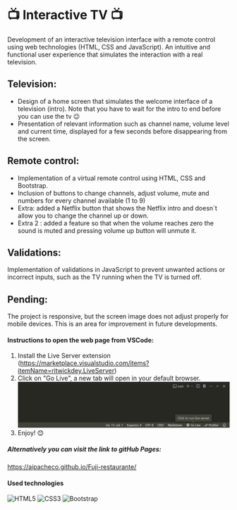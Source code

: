 # 📺 Interactive TV 📺

Development of an interactive television interface with a remote control using web technologies  (HTML, CSS and JavaScript). An intuitive and functional user experience that simulates the interaction with a real television.


## Television:

- Design of a home screen that simulates the welcome interface of a television (intro). Note that you have to wait for the intro to end before you can use the tv 😉
- Presentation of relevant information such as channel name, volume level and current time, displayed for a few seconds before disappearing from the screen.

## Remote control:

- Implementation of a virtual remote control using HTML, CSS and Bootstrap.
- Inclusion of buttons to change channels, adjust volume, mute and numbers for every channel available (1 to 9)
- Extra: added a Netflix button that shows the Netflix intro and doesn´t allow you to change the channel up or down.
- Extra 2 : added a feature so that when the volume reaches zero the sound is muted and pressing volume up button will unmute it.

## Validations:

Implementation of validations in JavaScript to prevent unwanted actions or incorrect inputs, such as the TV running when the TV is turned off.

## Pending: 
The project is responsive, but the screen image does not adjust properly for mobile devices. This is an area for improvement in future developments.

#### Instructions to open the web page from VSCode:
1. Install the Live Server extension (https://marketplace.visualstudio.com/items?itemName=ritwickdey.LiveServer)
2. Click on "Go Live", a new tab will open in your default browser.
![go_live](./img/GoLive.PNG)
3. Enjoy! 😊


##### Alternatively you can visit the link to gitHub Pages:

https://aipacheco.github.io/Fuji-restaurante/

#### Used technologies
![HTML5](https://img.shields.io/badge/html5-%23E34F26.svg?style=for-the-badge&logo=html5&logoColor=white)
![CSS3](https://img.shields.io/badge/css3-%231572B6.svg?style=for-the-badge&logo=css3&logoColor=white)
![Bootstrap](https://img.shields.io/badge/bootstrap-%238511FA.svg?style=for-the-badge&logo=bootstrap&logoColor=white)
